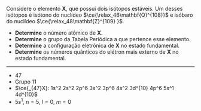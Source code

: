 Considere o elemento **X**, que possui dois isótopos estáveis. Um desses isótopos é isótono do nuclídeo $\ce{\relax_46\mathbf{Q}^{108}}$ e isóbaro do nuclídeo $\ce{\relax_48\mathbf{Z}^{109} }$.

- **Determine** o número atômico de **X**.
- **Determine** o grupo da Tabela Periódica a que pertence esse elemento.
- **Determine** a configuração eletrônica de **X** no estado fundamental.
- **Determine** os números quânticos do elétron mais externo de **X** no estado fundamental.

---

- $47$
- Grupo $11$
- $\ce{_{47}X}: 1s^2 2s^2 2p^6 3s^2 3p^6 4s^2 3d^{10} 4p^6 5s^1 4d^{10}$
- $5s^1$, $n=5$, $l=0$, $m=0$
